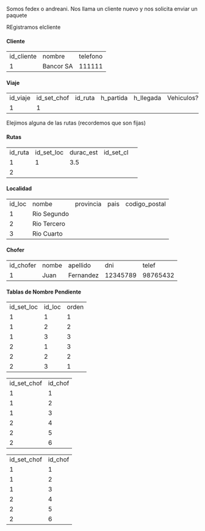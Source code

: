 Somos fedex o andreani.
Nos llama un cliente nuevo y nos solicita enviar un paquete

REgistramos elcliente
#### Cliente

<table>
  <tr>
    <td>id_cliente</td>
    <td>nombre</td>
    <td>telefono</td>
  </tr>
  <tr>
    <td>1</td>
    <td>Bancor SA</td>
    <td>111111</td>
  </tr>
</table>


#### Viaje

<table>
  <tr>
    <td>id_viaje</td>
    <td>id_set_chof</td>
    <td>id_ruta</td>
    <td>h_partida</td>
    <td>h_llegada</td>
    <td>Vehiculos?</td>
  </tr>
    <td>1</td>
    <td>1</td>
  </tr>
</table>

Elejimos alguna de las rutas (recordemos que son fijas)
#### Rutas

<table>
  <tr>
    <td>id_ruta</td>
    <td>id_set_loc</td>
    <td>durac_est</td>
    <td>id_set_cl</td>
    <td></td>
  </tr>
  <tr>
    <td>1</td>
    <td>1</td>
    <td>3.5</td>
    <td></td>
    <td></td>
  </tr>
  <tr>
    <td>2</td>
    <td></td>
    <td></td>
    <td></td>
    <td></td>
  </tr>
</table>





#### Localidad

<table>
  <tr>
    <td>id_loc</td>
    <td>nombe</td>
    <td>provincia</td>
    <td>pais</td>
    <td>codigo_postal</td>
  </tr>
  <tr>
    <td>1</td>
    <td>Rio Segundo</td>
    <td></td>
    <td></td>
    <td></td>
  </tr>
   <tr>
    <td>2</td>
    <td>Rio Tercero</td>
    <td></td>
    <td></td>
    <td></td>
  </tr>
   <tr>
    <td>3</td>
    <td>Rio Cuarto</td>
    <td></td>
    <td></td>
    <td></td>
  </tr>
</table>


#### Chofer

<table>
  <tr>
    <td>id_chofer</td>
    <td>nombe</td>
    <td>apellido</td>
    <td>dni</td>
    <td>telef</td>
  </tr>
  <tr>
    <td>1</td>
    <td>Juan</td>
    <td>Fernandez</td>
    <td>12345789</td>
    <td>98765432</td>
    
</tr>
</table>



#### Tablas de Nombre Pendiente

<table>
  <tr>
    <td>id_set_loc</td>
    <td>id_loc</td>
    <td>orden</td>
  </tr>
  <tr>
    <td>1</td>
    <td>1</td>
    <td>1</td>
  </tr>
  <tr>
    <td>1</td>
    <td>2</td>
    <td>2</td>
  </tr>
  <tr>
    <td>1</td>
    <td>3</td>
    <td>3</td>
  </tr>
    <tr>
    <td>2</td>
    <td>1</td>
    <td>3</td>
  </tr>
  <tr>
    <td>2</td>
    <td>2</td>
    <td>2</td>
  </tr>
  <tr>
    <td>2</td>
    <td>3</td>
    <td>1</td>
  </tr>
</table>


<table>
  <tr>
    <td>id_set_chof</td>
    <td>id_chof</td>
  </tr>
  <tr>
    <td>1</td>
    <td>1</td>
  </tr>
  <tr>
    <td>1</td>
    <td>2</td>

  </tr>
  <tr>
    <td>1</td>
    <td>3</td>
  </tr>
    <tr>
    <td>2</td>
    <td>4</td>
  </tr>
  <tr>
    <td>2</td>
    <td>5</td>
  </tr>
  <tr>
    <td>2</td>
    <td>6</td>
  </tr>

</table>

<table>
  <tr>
    <td>id_set_chof</td>
    <td>id_chof</td>
  </tr>
  <tr>
    <td>1</td>
    <td>1</td>
  </tr>
  <tr>
    <td>1</td>
    <td>2</td>

  </tr>
  <tr>
    <td>1</td>
    <td>3</td>
  </tr>
    <tr>
    <td>2</td>
    <td>4</td>
  </tr>
  <tr>
    <td>2</td>
    <td>5</td>
  </tr>
  <tr>
    <td>2</td>
    <td>6</td>
  </tr>

</table>
